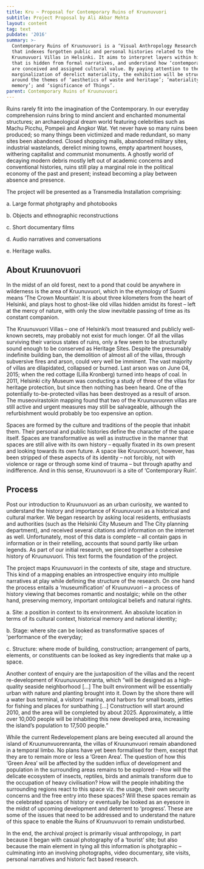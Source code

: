 ```yaml
---
title: Kru ~ Proposal for Contemporary Ruins of Kruunuvuori
subtitle: Project Proposal by Ali Akbar Mehta
layout: content
tag: text
pubdate: '2016'
summary: >-
  Contemporary Ruins of Kruunuvuori is a ‘Visual Anthropology Research Project’
  that indexes forgotten public and personal histories related to the
  Kruunuvuori Villas in Helsinki. It aims to interpret layers within history
  that is hidden from formal narratives, and understand how ‘contemporary ruins’
  are conceived and assigned cultural value. By paying attention to the
  marginalization of derelict materiality, the exhibition will be structured
  around the themes of ‘aesthetics of waste and heritage’; ‘materiality of
  memory’; and ‘significance of Things’.
parent: Contemporary Ruins of Kruunuvuori
---
```

Ruins rarely fit into the imagination of the Contemporary. In our everyday comprehension ruins bring to mind ancient and enchanted monumental structures; an archaeological dream world featuring celebrities such as Machu Picchu, Pompeii and Angkor Wat. Yet never have so many ruins been produced; so many things been victimized and made redundant, so many sites been abandoned. Closed shopping malls, abandoned military sites, industrial wastelands, derelict mining towns, empty apartment houses, withering capitalist and communist monuments. A ghostly world of decaying modern debris mostly left out of academic concerns and conventional histories, ruins still play a marginal role in the political economy of the past and present; instead becoming a play between absence and presence.

The project will be presented as a Transmedia Installation comprising:

a.	Large format photgraphy and photobooks

b.	Objects and ethnographic reconstructions

c.	Short documentary films

d.	Audio narratives and conversations

e.	Heritage walks.



## About Kruunovuori

In the midst of an old forest, next to a pond that could be anywhere in wilderness is the area of Kruunuvuori, which in the etymology of Suomi means ‘The Crown Mountain’. It is about three kilometers from the heart of Helsinki, and plays host to ghost-like old villas hidden amidst its forest – left at the mercy of nature, with only the slow inevitable passing of time as its constant companion.

The Kruunuvuori Villas – one of Helsinki’s most treasured and publicly well-known secrets, may probably not exist for much longer. Of all the villas surviving their various states of ruins, only a few seem to be structurally sound enough to be conserved as Heritage Sites. Despite the presumably indefinite building ban, the demolition of almost all of the villas, through subversive fires and arson, could very well be imminent. The vast majority of villas are dilapidated, collapsed or burned. Last arson was on June 04, 2015; when the red cottage (Lilla Kronberg) turned into heaps of coal. In 2011, Helsinki city Museum was conducting a study of three of the villas for heritage protection, but since then nothing has been heard. One of the potentially to-be-protected villas has been destroyed as a result of arson. The museovirastokin mapping found that two of the Kruunuvuoren villas are still active and urgent measures may still be salvageable, although the refurbishment would probably be too expensive an option.

Spaces are formed by the culture and traditions of the people that inhabit them. Their personal and public histories define the character of the space itself. Spaces are transformative as well as instructive in the manner that spaces are still alive with its own history – equally fixated in its own present and looking towards its own future. A space like Kruunovuori, however, has been stripped of these aspects of its identity – not forcibly, not with violence or rage or through some kind of trauma – but through apathy and indifference. And in this sense, Kruunovuori is a site of ‘Contemporary Ruin’.



## Process

Post our introduction to Kruunuvuori as an urban curiosity, we wanted to understand the history and importance of Kruunuvuori as a historical and cultural marker. We began research by asking local residents, enthusiasts and authorities (such as the Helsinki City Museum and The City planning department), and received several citations and information on the internet as well. Unfortunately, most of this data is complete – all contain gaps in information or in their retelling, accounts that sound partly like urban legends. As part of our initial research, we pieced together a cohesive history of Kruunuvuori. This text forms the foundation of the project.

The project maps Kruunuvuori in the contexts of site, stage and structure. This kind of a mapping enables an introspective enquiry into multiple narratives at play while defining the structure of the research. On one hand the process entails a ‘museumification’ of Kruunuvuori – a process of history viewing that becomes romantic and nostalgic; while on the other hand, preserving memory, important ontological beliefs and natural rights.



a.	Site: a position in context to its environment. An absolute location in terms of its cultural context, historical memory and national identity;

b.	Stage: where site can be looked as transformative spaces of 'performance of the everyday;

c.	Structure: where mode of building, construction; arrangement of parts, elements, or constituents can be looked as key ingredients that make up a space.



Another context of enquiry are the juxtaposition of the villas and the recent re-development of Kruunuvuorenranta, which “will be designed as a high-quality seaside neighborhood \[…] The built environment will be essentially urban with nature and planting brought into it. Down by the shore there will a water bus terminal, a visitors’ marina, and harbors for small boats, jetties for fishing and places for sunbathing \[…] Construction will start around 2010, and the area will be completed by about 2025. Approximately, a little over 10,000 people will be inhabiting this new developed area, increasing the island’s population to 17,500 people.”

While the current Redevelopement plans are being executed all around the island of Kruununvuorenranta, the villas of Kruununvuori remain abandoned in a temporal limbo. No plans have yet been formalised for them, except that they are to remain more or less a ‘Green Area’. The question of how this ‘Green Area’ will be affected by the sudden influx of development and population in the surrounding areas remains to be explored – How will the delicate ecosystem of insects, reptiles, birds and animals transform due to the occupation of heavy civilisation? How will the people inhabiting the surrounding regions react to this space viz. the usage, their own security concerns and the free entry into these spaces? Will these spaces remain as the celebrated spaces of history or eventually be looked as an eyesore in the midst of upcoming development and deterrent to ‘progress’. These are some of the issues that need to be addressed and to understand the nature of this space to enable the Ruins of Kruunuvuori to remain undisturbed.

In the end, the archival project is primarily visual anthropology, in part because it began with casual photography of a ‘tourist’ site; but also because the main element in tying all this information is photgraphic – culminating into an involving photographs, video documentary, site visits, personal narratives and historic fact based research.
